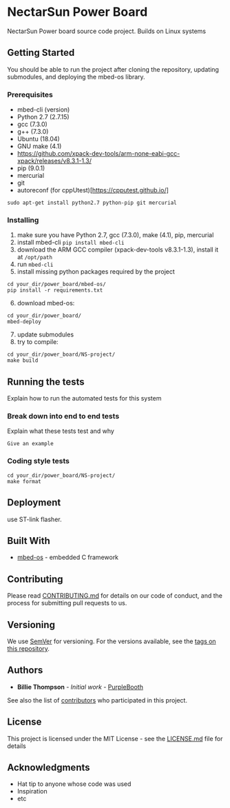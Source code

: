 # NectarSun Power Board

NectarSun Power board source code project. Builds on Linux systems

## Getting Started

You should be able to run the project after cloning the repository, updating submodules, and deploying the mbed-os library.

### Prerequisites

* mbed-cli        (version)
* Python 2.7      (2.7.15)
* gcc             (7.3.0)
* g++             (7.3.0)
* Ubuntu          (18.04)
* GNU make        (4.1)
* https://github.com/xpack-dev-tools/arm-none-eabi-gcc-xpack/releases/v8.3.1-1.3/
* pip             (9.0.1)
* mercurial
* git
* autoreconf (for cppUtest)[https://cpputest.github.io/]

```
sudo apt-get install python2.7 python-pip git mercurial
```

### Installing

1. make sure you have Python 2.7, gcc (7.3.0), make (4.1), pip, mercurial
2. install mbed-cli `pip install mbed-cli`
3. download the ARM GCC compiler (xpack-dev-tools v8.3.1-1.3), install it at `/opt/path`
4. run `mbed-cli`
5. install missing python packages required by the project
```
cd your_dir/power_board/mbed-os/
pip install -r requirements.txt
```
6. download mbed-os:
```
cd your_dir/power_board/
mbed-deploy
```
7. update submodules
8. try to compile: 
```
cd your_dir/power_board/NS-project/
make build
```

## Running the tests

Explain how to run the automated tests for this system

### Break down into end to end tests

Explain what these tests test and why

```
Give an example
```

### Coding style tests

```
cd your_dir/power_board/NS-project/
make format
```

## Deployment

use ST-link flasher.

## Built With

* [mbed-os](https://os.mbed.com/docs/mbed-os/v5.14/introduction/index.html) - embedded C framework

## Contributing

Please read [CONTRIBUTING.md](https://gist.github.com/PurpleBooth/b24679402957c63ec426) for details on our code of conduct, and the process for submitting pull requests to us.

## Versioning

We use [SemVer](http://semver.org/) for versioning. For the versions available, see the [tags on this repository](https://github.com/your/project/tags). 

## Authors

* **Billie Thompson** - *Initial work* - [PurpleBooth](https://github.com/PurpleBooth)

See also the list of [contributors](https://github.com/your/project/contributors) who participated in this project.

## License

This project is licensed under the MIT License - see the [LICENSE.md](LICENSE.md) file for details

## Acknowledgments

* Hat tip to anyone whose code was used
* Inspiration
* etc

